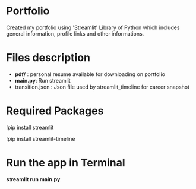 # Portfolio

Created my portfolio using 'Streamlit' Library of Python which includes general information, profile links and other informations.

# Files description

- **pdf/** : personal resume available for downloading on portfolio
- **main.py**: Run streamlit
- transition.json : Json file used by streamlit_timeline for career snapshot

# Required Packages

!pip install streamlit

!pip install streamlit-timeline

# Run the app in Terminal

**streamlit run main.py**
